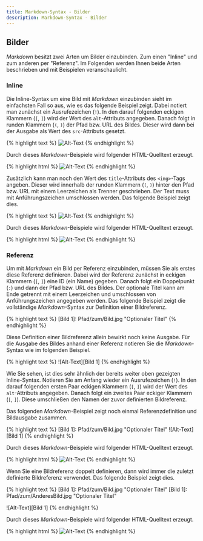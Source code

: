 ```yaml
---
title: Markdown-Syntax - Bilder
description: Markdown-Syntax - Bilder
---
```


## Bilder

*Markdown* besitzt zwei Arten um Bilder einzubinden. Zum einen "Inline" und zum anderen per "Referenz". Im Folgenden werden Ihnen beide Arten beschrieben und mit Beispielen veranschaulicht.

### Inline

Die Inline-Syntax um eine Bild mit *Markdown* einzubinden sieht im einfachsten Fall so aus, wie es das folgende Beispiel zeigt. Dabei notiert man zunächst ein Ausrufezeichen (`!`). In den darauf folgenden eckigen Klammern (`[`, `]`) wird der Wert des `alt`-Attributs angegeben. Danach folgt in runden Klammern (`(`, `)`) der Pfad bzw. URL des Bildes. Dieser wird dann bei der Ausgabe als Wert des `src`-Attributs gesetzt.

{% highlight text %}
![Alt-Text](/Pfad/zum/Bild.jpg)
{% endhighlight %}

Durch dieses *Markdown*-Beispiele wird folgender HTML-Quelltext erzeugt.

{% highlight html %}
<img src="/Pfad/zum/Bild.jpg" alt="Alt-Text" title="" />
{% endhighlight %}

Zusätzlich kann man noch den Wert des `title`-Attributs des `<img>`-Tags angeben. Dieser wird innerhalb der runden Klammern (`(`, `)`) hinter den Pfad bzw. URL mit einem Leerzeichen als Trenner geschrieben. Der Text muss mit Anführungszeichen umschlossen werden. Das folgende Beispiel zeigt dies.

{% highlight text %}
![Alt-Text](/Pfad/zum/Bild.jpg "optionaler Titel")
{% endhighlight %}

Durch dieses *Markdown*-Beispiele wird folgender HTML-Quelltext erzeugt.

{% highlight html %}
<img src="/Pfad/zum/Bild.jpg" alt="Alt-Text" title="optionaler Titel" />
{% endhighlight %}

### Referenz

Um mit *Markdown* ein Bild per Referenz einzubinden, müssen Sie als erstes diese Referenz definieren. Dabei wird der Referenz zunächst in eckigen Klammern (`[`, `]`) eine ID (ein Name) gegeben. Danach folgt ein Doppelpunkt (`:`) und dann der Pfad bzw. URL des Bildes. Der optionale Titel kann am Ende getrennt mit einem Leerzeichen und umschlossen von Anführungszeichen angegeben werden. Das folgende Beispiel zeigt die vollständige *Markdown*-Syntax zur Definition einer Bildreferenz.

{% highlight text %}
[Bild 1]: Pfad/zum/Bild.jpg  "Optionaler Titel"
{% endhighlight %}

Diese Definition einer Bildreferenz allein bewirkt noch keine Ausgabe. Für die Ausgabe des Bildes anhand einer Referenz notieren Sie die *Markdown*-Syntax wie im folgenden Beispiel.

{% highlight text %}
![Alt-Text][Bild 1]
{% endhighlight %}

Wie Sie sehen, ist dies sehr ähnlich der bereits weiter oben gezeigten Inline-Syntax. Notieren Sie am Anfang wieder ein Ausrufezeichen (`!`). In den darauf folgenden ersten Paar eckigen Klammern (`[`, `]`) wird der Wert des `alt`-Attributs angegeben. Danach folgt ein zweites Paar eckiger Klammern (`[`, `]`). Diese umschließen den Namen der zuvor definierten Bildreferenz.

Das folgenden *Markdown*-Beispiel zeigt noch einmal Referenzdefinition und Bildausgabe zusammen.

{% highlight text %}
[Bild 1]: Pfad/zum/Bild.jpg  "Optionaler Titel"
![Alt-Text][Bild 1]
{% endhighlight %}

Durch dieses *Markdown*-Beispiele wird folgender HTML-Quelltext erzeugt.

{% highlight html %}
<img src="Pfad/zum/Bild2.jpg" alt="Alt-Text" title="Optionaler Titel" />
{% endhighlight %}

Wenn Sie eine Bildreferenz doppelt definieren, dann wird immer die zuletzt definierte Bildreferenz verwendet. Das folgende Beispiel zeigt dies.

{% highlight text %}
[Bild 1]: Pfad/zum/Bild.jpg  "Optionaler Titel"
[Bild 1]: Pfad/zum/AnderesBild.jpg  "Optionaler Titel"

![Alt-Text][Bild 1]
{% endhighlight %}

Durch dieses *Markdown*-Beispiele wird folgender HTML-Quelltext erzeugt.

{% highlight html %}
<img src="Pfad/zum/AnderesBild.jpg" alt="Alt-Text" title="Optionaler Titel" />
{% endhighlight %}
